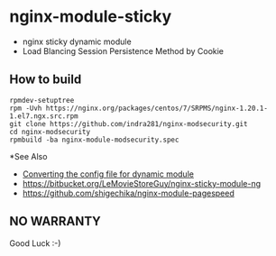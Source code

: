 # nginx-module-sticky

- nginx sticky dynamic module
- Load Blancing Session Persistence Method by Cookie

## How to build

```
rpmdev-setuptree
rpm -Uvh https://nginx.org/packages/centos/7/SRPMS/nginx-1.20.1-1.el7.ngx.src.rpm
git clone https://github.com/indra281/nginx-modsecurity.git
cd nginx-modsecurity
rpmbuild -ba nginx-module-modsecurity.spec

```

*See Also

- [Converting the config file for dynamic module](https://bitbucket.org/nginx-goodies/nginx-sticky-module-ng/issues/25/converting-the-config-file-for-dynamic)
- https://bitbucket.org/LeMovieStoreGuy/nginx-sticky-module-ng
- https://github.com/shigechika/nginx-module-pagespeed

## NO WARRANTY

Good Luck :-)
